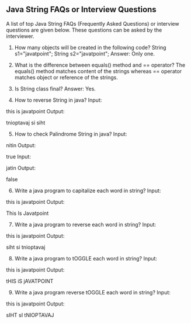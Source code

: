 ## Java String FAQs or Interview Questions

A list of top Java String FAQs (Frequently Asked Questions) or interview questions are given below. These questions can
be asked by the interviewer.

1) How many objects will be created in the following code?
   String s1="javatpoint";
   String s2="javatpoint";
   Answer: Only one.

2) What is the difference between equals() method and == operator?
   The equals() method matches content of the strings whereas == operator matches object or reference of the strings.

3) Is String class final?
   Answer: Yes.

4) How to reverse String in java?
   Input:

this is javatpoint
Output:

tnioptavaj si siht

5) How to check Palindrome String in java?
   Input:

nitin
Output:

true
Input:

jatin
Output:

false

6) Write a java program to capitalize each word in string?
   Input:

this is javatpoint
Output:

This Is Javatpoint

7) Write a java program to reverse each word in string?
   Input:

this is javatpoint
Output:

siht si tnioptavaj

8) Write a java program to tOGGLE each word in string?
   Input:

this is javatpoint
Output:

tHIS iS jAVATPOINT

9) Write a java program reverse tOGGLE each word in string?
   Input:

this is javatpoint
Output:

sIHT sI tNIOPTAVAJ